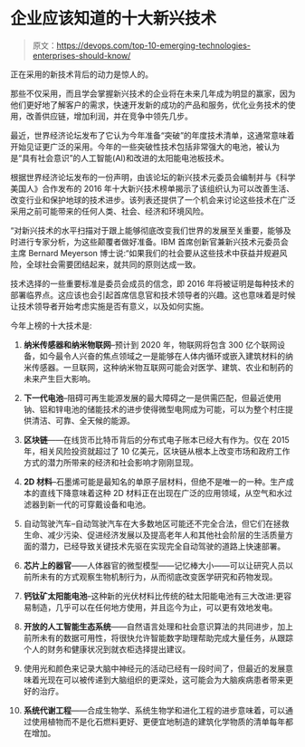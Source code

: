 # 企业应该知道的十大新兴技术

> 原文：<https://devops.com/top-10-emerging-technologies-enterprises-should-know/>

正在采用的新技术背后的动力是惊人的。

那些不仅采用，而且学会掌握新兴技术的企业将在未来几年成为明显的赢家，因为他们更好地了解客户的需求，快速开发新的成功的产品和服务，优化业务技术的使用，改善供应链，增加利润，并在竞争中领先几步。

最近，世界经济论坛发布了它认为今年准备“突破”的年度技术清单，这通常意味着开始见证更广泛的采用。今年的一些突破性技术包括非常强大的电池，被认为是“具有社会意识”的人工智能(AI)和改进的太阳能电池板技术。

根据世界经济论坛发布的一份声明，由该论坛的新兴技术元委员会编制并与《科学美国人》合作发布的 2016 年十大新兴技术榜单揭示了该组织认为可以改善生活、改变行业和保护地球的技术进步。该列表还提供了一个机会来讨论这些技术在广泛采用之前可能带来的任何人类、社会、经济和环境风险。

“对新兴技术的水平扫描对于跟上能够彻底改变我们世界的发展至关重要，能够及时进行专家分析，为这些颠覆者做好准备。IBM 首席创新官兼新兴技术元委员会主席 Bernard Meyerson 博士说:“如果我们的社会要从这些技术中获益并规避风险，全球社会需要团结起来，就共同的原则达成一致。

技术选择的一些重要标准是委员会成员的信念，即 2016 年将被证明是每种技术的部署临界点。这应该也会引起首席信息官和技术领导者的兴趣。这也意味着是时候让技术领导者开始考虑实施是否有意义，以及如何实施。

今年上榜的十大技术是:

1.  **纳米传感器和纳米物联网**–预计到 2020 年，物联网将包含 300 亿个联网设备，如今最令人兴奋的焦点领域之一是能够在人体内循环或嵌入建筑材料的纳米传感器。一旦联网，这种纳米物互联网可能会对医学、建筑、农业和制药的未来产生巨大影响。

2.  **下一代电池**–阻碍可再生能源发展的最大障碍之一是供需匹配，但最近使用钠、铝和锌电池的储能技术的进步使得微型电网成为可能，可以为整个村庄提供清洁、可靠、全天候的能源。

3.  **区块链**——在线货币比特币背后的分布式电子账本已经大有作为。仅在 2015 年，相关风险投资就超过了 10 亿美元，区块链从根本上改变市场和政府工作方式的潜力所带来的经济和社会影响才刚刚显现。

4.  **2D 材料**–石墨烯可能是最知名的单原子层材料，但绝不是唯一的一种。生产成本的直线下降意味着这种 2D 材料正在出现在广泛的应用领域，从空气和水过滤器到新一代的可穿戴设备和电池。

5.  自动驾驶汽车–自动驾驶汽车在大多数地区可能还不完全合法，但它们在拯救生命、减少污染、促进经济发展以及提高老年人和其他社会阶层的生活质量方面的潜力，已经导致关键技术先驱在实现完全自动驾驶的道路上快速部署。

6.  **芯片上的器官**——人体器官的微型模型——记忆棒大小——可以让研究人员以前所未有的方式观察生物机制行为，从而彻底改变医学研究和药物发现。

7.  **钙钛矿太阳能电池**–这种新的光伏材料比传统的硅太阳能电池有三大改进:更容易制造，几乎可以在任何地方使用，并且迄今为止，可以更有效地发电。

8.  **开放的人工智能生态系统**——自然语言处理和社会意识算法的共同进步，加上前所未有的数据可用性，将很快允许智能数字助理帮助完成大量任务，从跟踪个人的财务和健康状况到就衣柜选择提出建议。

9.  使用光和颜色来记录大脑中神经元的活动已经有一段时间了，但最近的发展意味着光现在可以被传递到大脑组织的更深处，这可能会为大脑疾病患者带来更好的治疗。

10.  **系统代谢工程**——合成生物学、系统生物学和进化工程的进步意味着，可以通过使用植物而不是化石燃料更好、更便宜地制造的建筑化学物质的清单每年都在增加。